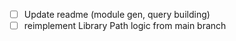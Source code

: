 - [ ] Update readme (module gen, query building)
- [ ] reimplement Library Path logic from main branch